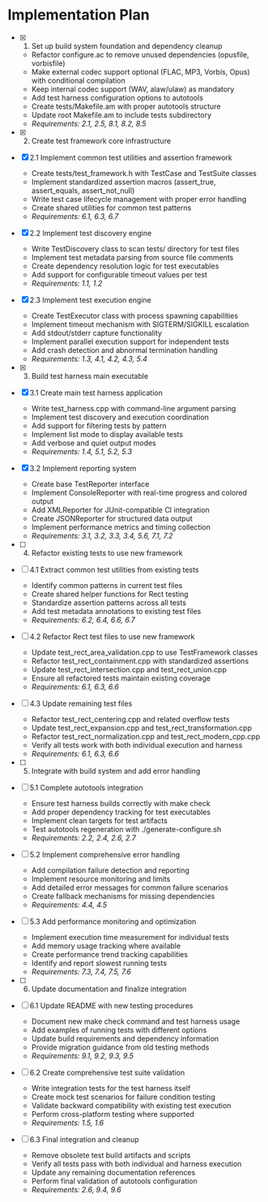 # Implementation Plan

- [x] 1. Set up build system foundation and dependency cleanup
  - Refactor configure.ac to remove unused dependencies (opusfile, vorbisfile)
  - Make external codec support optional (FLAC, MP3, Vorbis, Opus) with conditional compilation
  - Keep internal codec support (WAV, alaw/ulaw) as mandatory
  - Add test harness configuration options to autotools
  - Create tests/Makefile.am with proper autotools structure
  - Update root Makefile.am to include tests subdirectory
  - _Requirements: 2.1, 2.5, 8.1, 8.2, 8.5_

- [x] 2. Create test framework core infrastructure
- [x] 2.1 Implement common test utilities and assertion framework
  - Create tests/test_framework.h with TestCase and TestSuite classes
  - Implement standardized assertion macros (assert_true, assert_equals, assert_not_null)
  - Write test case lifecycle management with proper error handling
  - Create shared utilities for common test patterns
  - _Requirements: 6.1, 6.3, 6.7_

- [x] 2.2 Implement test discovery engine
  - Write TestDiscovery class to scan tests/ directory for test files
  - Implement test metadata parsing from source file comments
  - Create dependency resolution logic for test executables
  - Add support for configurable timeout values per test
  - _Requirements: 1.1, 1.2_

- [x] 2.3 Implement test execution engine
  - Create TestExecutor class with process spawning capabilities
  - Implement timeout mechanism with SIGTERM/SIGKILL escalation
  - Add stdout/stderr capture functionality
  - Implement parallel execution support for independent tests
  - Add crash detection and abnormal termination handling
  - _Requirements: 1.3, 4.1, 4.2, 4.3, 5.4_

- [x] 3. Build test harness main executable
- [x] 3.1 Create main test harness application
  - Write test_harness.cpp with command-line argument parsing
  - Implement test discovery and execution coordination
  - Add support for filtering tests by pattern
  - Implement list mode to display available tests
  - Add verbose and quiet output modes
  - _Requirements: 1.4, 5.1, 5.2, 5.3_

- [x] 3.2 Implement reporting system
  - Create base TestReporter interface
  - Implement ConsoleReporter with real-time progress and colored output
  - Add XMLReporter for JUnit-compatible CI integration
  - Create JSONReporter for structured data output
  - Implement performance metrics and timing collection
  - _Requirements: 3.1, 3.2, 3.3, 3.4, 5.6, 7.1, 7.2_

- [ ] 4. Refactor existing tests to use new framework
- [ ] 4.1 Extract common test utilities from existing tests
  - Identify common patterns in current test files
  - Create shared helper functions for Rect testing
  - Standardize assertion patterns across all tests
  - Add test metadata annotations to existing test files
  - _Requirements: 6.2, 6.4, 6.6, 6.7_

- [ ] 4.2 Refactor Rect test files to use new framework
  - Update test_rect_area_validation.cpp to use TestFramework classes
  - Refactor test_rect_containment.cpp with standardized assertions
  - Update test_rect_intersection.cpp and test_rect_union.cpp
  - Ensure all refactored tests maintain existing coverage
  - _Requirements: 6.1, 6.3, 6.6_

- [ ] 4.3 Update remaining test files
  - Refactor test_rect_centering.cpp and related overflow tests
  - Update test_rect_expansion.cpp and test_rect_transformation.cpp
  - Refactor test_rect_normalization.cpp and test_rect_modern_cpp.cpp
  - Verify all tests work with both individual execution and harness
  - _Requirements: 6.1, 6.3, 6.6_

- [ ] 5. Integrate with build system and add error handling
- [ ] 5.1 Complete autotools integration
  - Ensure test harness builds correctly with make check
  - Add proper dependency tracking for test executables
  - Implement clean targets for test artifacts
  - Test autotools regeneration with ./generate-configure.sh
  - _Requirements: 2.2, 2.4, 2.6, 2.7_

- [ ] 5.2 Implement comprehensive error handling
  - Add compilation failure detection and reporting
  - Implement resource monitoring and limits
  - Add detailed error messages for common failure scenarios
  - Create fallback mechanisms for missing dependencies
  - _Requirements: 4.4, 4.5_

- [ ] 5.3 Add performance monitoring and optimization
  - Implement execution time measurement for individual tests
  - Add memory usage tracking where available
  - Create performance trend tracking capabilities
  - Identify and report slowest running tests
  - _Requirements: 7.3, 7.4, 7.5, 7.6_

- [ ] 6. Update documentation and finalize integration
- [ ] 6.1 Update README with new testing procedures
  - Document new make check command and test harness usage
  - Add examples of running tests with different options
  - Update build requirements and dependency information
  - Provide migration guidance from old testing methods
  - _Requirements: 9.1, 9.2, 9.3, 9.5_

- [ ] 6.2 Create comprehensive test suite validation
  - Write integration tests for the test harness itself
  - Create mock test scenarios for failure condition testing
  - Validate backward compatibility with existing test execution
  - Perform cross-platform testing where supported
  - _Requirements: 1.5, 1.6_

- [ ] 6.3 Final integration and cleanup
  - Remove obsolete test build artifacts and scripts
  - Verify all tests pass with both individual and harness execution
  - Update any remaining documentation references
  - Perform final validation of autotools configuration
  - _Requirements: 2.6, 9.4, 9.6_
